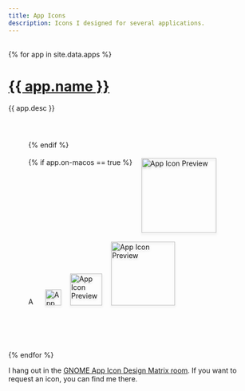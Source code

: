 ```yaml
---
title: App Icons
description: Icons I designed for several applications.
---
```


<style>
    .icons {
        max-width: 462px;
        padding: 40px;
        border-radius: 18px;
        display: flex;
        margin: auto;
        flex-wrap: wrap-reverse;
        gap: 18px;
    }

    .icons img {
        border-radius: 0;
    }

    .icons img:not(.symbolic) {
        filter: drop-shadow(0px 3px 2px rgba(0 0 0 / 15%));
    }

    @media (prefers-color-scheme: dark) {
      .symbolic {
        filter: invert(100%);
      }
    }
</style>

<br>
{% for app in site.data.apps %}
<h1>
    <a style="font-family: var(--bold);" href="{{ app.url }}">
        {{ app.name }}
    </a>
</h1>
{{ app.desc }}
<br>
<br>
<div class="icons" style="background-color: color-mix(in oklch, var(--bg), #{{ app.color }} 30%);">
    <img alt="App Icon Preview" width=16 height=16 src="/images/app-icons/{{ app.name | downcase | replace: ' ', '-' }}-symbolic.svg" class="symbolic">
    <img alt="App Icon Preview" width=32 height=32 src="/images/app-icons/{{ app.name | downcase | replace: ' ', '-' }}.svg">
    <img alt="App Icon Preview" width=64 height=64 src="/images/app-icons/{{ app.name | downcase | replace: ' ', '-' }}.svg">
    <img alt="App Icon Preview" width=128 height=128 src="/images/app-icons/{{ app.name | downcase | replace: ' ', '-' }}.svg">
    {% if app.on-macos == true %}
        <img alt="App Icon Preview" width=150 height=150 src="/images/app-icons/{{ app.name | downcase | replace: ' ', '-' }}-macos.png">
    {% endif %}
</div>
<br>
<br>
<br>
{% endfor %}

I hang out in the [GNOME App Icon Design Matrix room](https://matrix.to/#/#appicondesign:gnome.org). If you want to request an icon, you can find me there.
